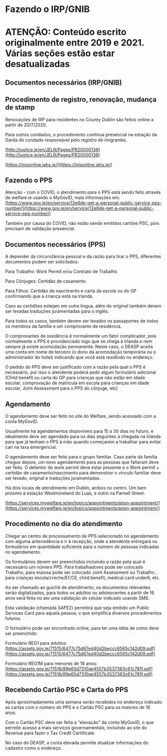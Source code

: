 # Fazendo o IRP/GNIB

# **ATENÇÃO: Conteúdo escrito originalmente entre 2019 e 2021. Várias seções estão estar desatualizadas**

## Documentos necessários (IRP/GNIB)

## Procedimento de registro, renovação, mudança de stamp

Renovações de IRP para residentes no County Dublin são feitos online a partir de 20/7/2020.

Para outros condados, o procedimento continua presencial na estação da Garda do condado responsável pelo registro de imigrantes.

[http://justice.ie/en/JELR/Pages/PR20000136](http://justice.ie/en/JELR/Pages/PR20000136)

[https://inisonline.jahs.ie/](https://inisonline.jahs.ie/)

## Fazendo o PPS

Atenção - com o COVID, o atendimento para o PPS está sendo feito através de welfare.ie usando o MyGovID, mais informações em: [https://www.gov.ie/en/service/12e6de-get-a-personal-public-service-pps-number/](https://www.gov.ie/en/service/12e6de-get-a-personal-public-service-pps-number/)

Também por causa do COVID, não estão sendo emitidos cartões PSC, pois precisam de validação presencial.

## Documentos necessários (PPS)

A depender da circunstância pessoal e da razão para tirar o PPS, diferentes documentos podem ser solicitados:

Para Trabalho: Work Permit e/ou Contrato de Trabalho

Para Cônjuges: Certidão de casamento

Para Filhos: Certidão de nascimento e carta da escola ou do GP confirmando que a criança está na Irlanda.

Caso as certidões estejam em outra língua, além do original também devem ser levadas traduções juramentadas para o inglês.

Para todos os casos, também devem ser levados os passaportes de todos os membros da família e um comprovante de residência.

O comprovantes de residência é normalmente um fator complicador, pois normalmente o PPS é providenciado logo que se chega à Irlanda e nem sempre já existe acomodação permanente. Neste caso, o DEASP aceita uma conta em nome de terceiro (o dono da acomodação temporária ou o administrador do hotel) indicando que você está residindo no endereço.

O pedido do PPS deve ser justificado com a razão pela qual o PPS é necessário, por isso o atendente poderá pedir algum formulário adicional (Child benefit ou carta do GP para crianças que não estão em idade escolar, comprovação de matrícula em escola para crianças em idade escolar, Joint Assessment para o PPS do cônjuge, etc)

## Agendamento

O agendamento deve ser feito no site do Welfare, sendo acessado com a conta MyGovID.

Usualmente há agendamentos disponíveis para 15 a 30 dias no futuro, e idealmente deve ser agendado para os dias seguintes à chegada na Irlanda para que já tenham o PPS à mão quando começarem a trabalhar para evitar cair na taxa emergencial.

O agendamento deve ser feito para o grupo familiar. Caso parte da família chegue depois, um novo agendamento para as pessoas que faltaram deve ser feito. O detentor do work permit deve estar presente e o Work permit + certidão de casamento/nascimento para demonstrar o vínculo familiar deve ser levado, original e traduções juramentadas.

Há dois locais de atendimento em Dublin, ambos no centro. Um bem próximo à estação Westmoreland do Luas, e outro na Parnell Street.

[https://services.mywelfare.ie/en/topics/appointments/ppsn-appointment/](https://services.mywelfare.ie/en/topics/appointments/ppsn-appointment/)

## Procedimento no dia do atendimento

Chegar ao centro de processamento de PPS selecionado no agendamento com alguma antecedência e ir à recepção, onde a atendente entregará os formulários em quantidade suficiente para o número de pessoas indicadas no agendamento.

Os formulários devem ser preenchidos incluindo a razão pela qual é necessário um número PPS. Para trabalhadores pode ser colocado Trabalho, para esposa pode ser colocado Joint Assessment ou Trabalho , para crianças escola/creche/ECCE, child benefit, medical card under6, etc.

Ao ser chamado ao guichê de atendimento, os documentos relevantes serão digitalizados, para todos os adultos ou adolescentes a partir de 16 anos será feita no ato uma validação do celular indicado usando SMS.

Esta validação (chamada SAFE2) permitirá que seja emitido um Public Services Card para aquela pessoa, o que simplifica diversos procedimentos futuros.

O formulário pode ser encontrado online, para ter uma idéia de como deve ser preenchido:

Formulário REG1 para adultos: [https://assets.gov.ie/71515/6477c75d67ed40d2beccc6565c142d09.pdf](https://assets.gov.ie/71515/6477c75d67ed40d2beccc6565c142d09.pdf)

Formulário REG1M para menores de 18 anos: [https://assets.gov.ie/71516/89e65d7310ae4557b3537383c61c781f.pdf](https://assets.gov.ie/71516/89e65d7310ae4557b3537383c61c781f.pdf)

## Recebendo Cartão PSC e Carta do PPS

Após aproximadamente uma semana serão recebidos no endereço indicado as cartas com o número do PPS e o Cartão PSC para os maiores de 16 anos.

Com o Cartão PSC deve ser feita a "elevação" da conta MyGovID, o que permite acesso a mais serviços governamentais, incluindo ao site do Revenue para fazer o Tax Credit Certificate.

No caso do DEASP, a conta elevada permite atualizar informações do cadastro como o endereço.
